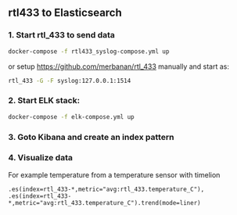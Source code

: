 ## rtl433 to Elasticsearch

### 1. Start rtl_433 to send data
```sh
docker-compose -f rtl433_syslog-compose.yml up
```
or setup https://github.com/merbanan/rtl_433 manually and start as: 

```sh
rtl_433 -G -F syslog:127.0.0.1:1514
```
### 2. Start ELK stack: 
```sh
docker-compose -f elk-compose.yml up
```
### 3. Goto Kibana and create an index pattern

### 4. Visualize data

For example temperature from a temperature sensor with timelion
```
.es(index=rtl_433-*,metric="avg:rtl_433.temperature_C"), .es(index=rtl_433-*,metric="avg:rtl_433.temperature_C").trend(mode=liner)
```
